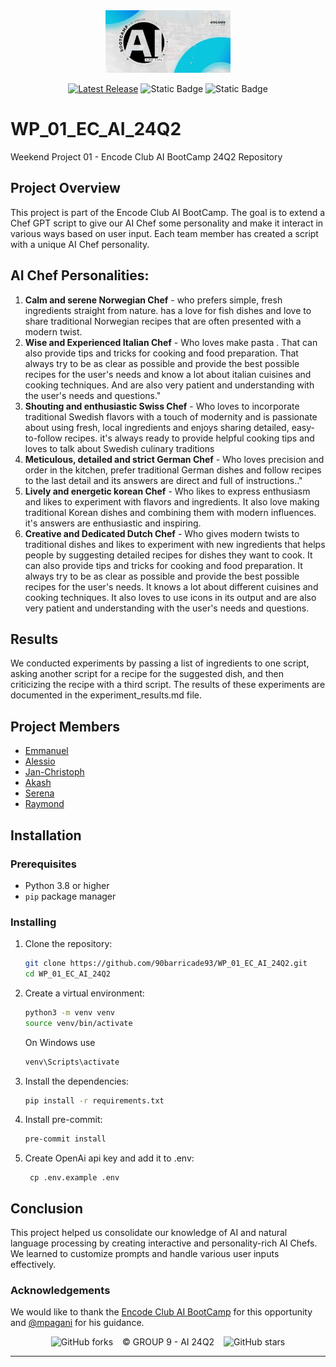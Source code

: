 <div align="center">
<img src="BC.jpeg" height="100">
</div>
<div align="center">

[![Latest Release](https://img.shields.io/badge/Latest%20Version-0.4.19-blue?logo=github)](https://github.com/90barricade93/WP_01_EC_AI_24Q2/commits/main)
![Static Badge](https://img.shields.io/badge/Encode_Club-AI_Bootcamp_24Q2-silver)
![Static Badge](https://img.shields.io/badge/GROUP-09-gold)
</div>

# WP_01_EC_AI_24Q2
Weekend Project 01 - Encode Club AI BootCamp 24Q2 Repository
## Project Overview
This project is part of the Encode Club AI BootCamp. The goal is to extend a Chef GPT script to give our AI Chef some personality and make it interact in various ways based on user input. Each team member has created a script with a unique AI Chef personality.

## AI Chef Personalities:
1. **Calm and serene Norwegian Chef** - who prefers simple, fresh ingredients straight from nature. has a love for fish dishes and love to share traditional Norwegian recipes that are often presented with a modern twist.
2. **Wise and Experienced Italian Chef** - Who loves make pasta . That can also provide tips and tricks for cooking and food preparation. That always try to be as clear as possible and provide the best possible recipes for the user's needs and know a lot about italian cuisines and cooking techniques. And are also very patient and understanding with the user's needs and questions."
3. **Shouting and enthusiastic Swiss Chef** - Who loves to incorporate traditional Swedish flavors with a touch of modernity and is passionate about using fresh, local ingredients and enjoys sharing detailed, easy-to-follow recipes. it's always ready to provide helpful cooking tips and loves to talk about Swedish culinary traditions
4. **Meticulous, detailed and strict German Chef** - Who loves precision and order in the kitchen, prefer traditional German dishes and follow recipes to the last detail and its answers are direct and full of instructions.."
5. **Lively and energetic korean Chef** - Who likes to express enthusiasm and likes to experiment with flavors and ingredients. It also love making traditional Korean dishes and combining them with modern influences. it's answers are enthusiastic and inspiring.
6. **Creative and Dedicated Dutch Chef** - Who gives modern twists to traditional dishes and likes to experiment with new ingredients that helps people by suggesting detailed recipes for dishes they want to cook. It can also provide tips and tricks for cooking and food preparation. It always try to be as clear as possible and provide the best possible recipes for the user's needs. It knows a lot about different cuisines and cooking techniques. It also loves to use icons in its output and are also very patient and understanding with the user's needs and questions.

## Results
We conducted experiments by passing a list of ingredients to one script, asking another script for a recipe for the suggested dish, and then criticizing the recipe with a third script. The results of these experiments are documented in the experiment_results.md file.

## Project Members
- [Emmanuel](https://github.com/codehouze)
- [Alessio](https://github.com/AlessioChen)
- [Jan-Christoph](https://github.com/jcklie)
- [Akash](https://github.com/kshntn)
- [Serena](https://github.com/BreadFeet)
- [Raymond](https://github.com/90barricade93/)

## Installation

### Prerequisites
- Python 3.8 or higher
- `pip` package manager

### Installing
1. Clone the repository:
    ```sh
    git clone https://github.com/90barricade93/WP_01_EC_AI_24Q2.git
    cd WP_01_EC_AI_24Q2
    ```

2. Create a virtual environment:
    ```sh
    python3 -m venv venv
    source venv/bin/activate
    ```
     On Windows use 
    ```sh
    venv\Scripts\activate
    ```

3. Install the dependencies:
    ```sh
    pip install -r requirements.txt
    ```

4. Install pre-commit:
    ```sh
    pre-commit install
    ```

5. Create OpenAi api key and add it to .env:
   ```
    cp .env.example .env 
    ```

## Conclusion 
This project helped us consolidate our knowledge of AI and natural language processing by creating interactive and personality-rich AI Chefs. We learned to customize prompts and handle various user inputs effectively.

### Acknowledgements
We would like to thank the [Encode Club AI BootCamp](https://github.com/Encode-Club-AI-Bootcamp) for this opportunity and [@mpagani](https://github.com/MatheusDaros) for his guidance.

<div align="center">

![GitHub forks](https://img.shields.io/github/forks/90barricade93/WP_01_EC_AI_24Q2) &ensp; © GROUP 9 - AI 24Q2 &ensp; ![GitHub stars](https://img.shields.io/github/stars/90barricade93/WP_01_EC_AI_24Q2) 

</div>

--------
